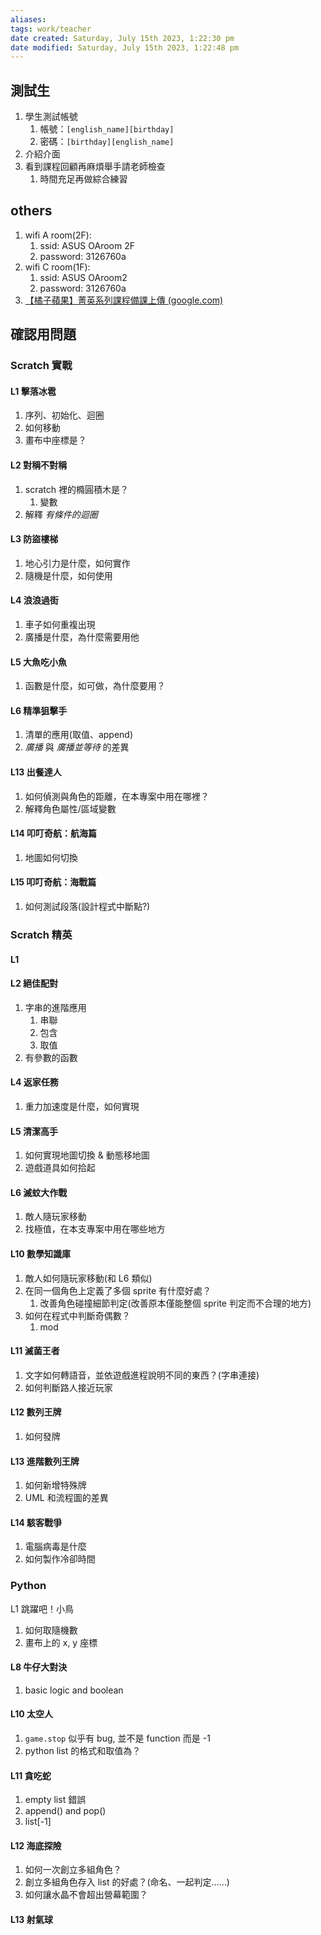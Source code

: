 ```yaml
---
aliases: 
tags: work/teacher
date created: Saturday, July 15th 2023, 1:22:30 pm
date modified: Saturday, July 15th 2023, 1:22:48 pm
---
```




## 測試生

1. 學生測試帳號
	1. 帳號：`[english_name][birthday]`
	2. 密碼：`[birthday][english_name]`
2. 介紹介面
3. 看到課程回顧再麻煩舉手請老師檢查
	1. 時間充足再做綜合練習


## others

1. wifi A room(2F):
	1. ssid: ASUS OAroom 2F
	2. password: 3126760a
2. wifi C room(1F):
	1. ssid: ASUS OAroom2
	2. password: 3126760a
3. [【橘子蘋果】菁英系列課程備課上傳 (google.com)](https://docs.google.com/forms/d/e/1FAIpQLSdZAMcjrDi8Nf0YFluG2w81IkE7CTf7keQkMK0RmdwALYBTlw/viewform)

## 確認用問題

### Scratch 實戰

#### L1 擊落冰雹

1. 序列、初始化、迴圈
2. 如何移動
3. 畫布中座標是？

#### L2 對稱不對稱

1. scratch 裡的橢圓積木是？
	1. 變數
2. 解釋 _有條件的迴圈_

#### L3 防盜樓梯

1. 地心引力是什麼，如何實作
2. 隨機是什麼，如何使用

#### L4 浪浪過街

1. 車子如何重複出現
2. 廣播是什麼，為什麼需要用他

#### L5 大魚吃小魚

1. 函數是什麼，如可做，為什麼要用？

#### L6 精準狙擊手

1. 清單的應用(取值、append)
2. _廣播_ 與 _廣播並等待_ 的差異

#### L13 出餐達人

1. 如何偵測與角色的距離，在本專案中用在哪裡？
2. 解釋角色屬性/區域變數

#### L14 叩叮奇航：航海篇

1. 地圖如何切換

#### L15 叩叮奇航：海戰篇

1. 如何測試段落(設計程式中斷點?)

### Scratch 精英

#### L1

#### L2 絕佳配對

1. 字串的進階應用
	1. 串聯
	2. 包含
	3. 取值
2. 有參數的函數

#### L4 返家任務

1. 重力加速度是什麼，如何實現

#### L5 清潔高手

1. 如何實現地圖切換 & 動態移地圖
2. 遊戲道具如何拾起

#### L6 滅蚊大作戰

1. 敵人隨玩家移動
2. 找極值，在本支專案中用在哪些地方

#### L10 數學知識庫

1. 敵人如何隨玩家移動(和 L6 類似)
2. 在同一個角色上定義了多個 sprite 有什麼好處？
	1. 改善角色碰撞細節判定(改善原本僅能整個 sprite 判定而不合理的地方) 
3. 如何在程式中判斷奇偶數？
	1. mod

#### L11 滅菌王者

1. 文字如何轉語音，並依遊戲進程說明不同的東西？(字串連接)
2. 如何判斷路人接近玩家

#### L12 數列王牌

1. 如何發牌

#### L13 進階數列王牌

1. 如何新增特殊牌
2. UML 和流程圖的差異

#### L14 駭客戰爭

1.  電腦病毒是什麼
2. 如何製作冷卻時間

### Python

L1 跳躍吧！小鳥

1. 如何取隨機數
2. 畫布上的 x, y 座標

#### L8 牛仔大對決

1. basic logic and boolean

#### L10 太空人

1. `game.stop` 似乎有 bug, 並不是 function 而是 -1
2. python list 的格式和取值為？

#### L11 貪吃蛇

1. empty list 錯誤
2. append() and pop()
3. list[-1]

#### L12 海底探險

1. 如何一次創立多組角色？
2. 創立多組角色存入 list 的好處？(命名、一起判定……)
3. 如何讓水晶不會超出營幕範圍？

#### L13 射氣球

